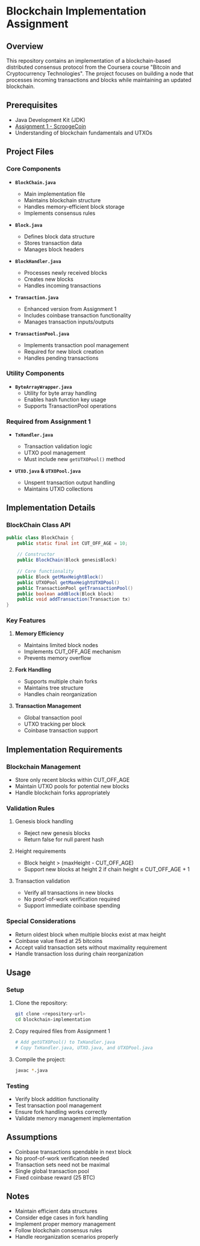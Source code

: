 # Blockchain Implementation Assignment

## Overview
This repository contains an implementation of a blockchain-based distributed consensus protocol from the Coursera course "Bitcoin and Cryptocurrency Technologies". The project focuses on building a node that processes incoming transactions and blocks while maintaining an updated blockchain.

## Prerequisites
- Java Development Kit (JDK)
- [Assignment 1 - ScroogeCoin](https://github.com/Sarah-2003/Assignment1_ScroogeCoin)
- Understanding of blockchain fundamentals and UTXOs

## Project Files

### Core Components
- **`BlockChain.java`**
  - Main implementation file
  - Maintains blockchain structure
  - Handles memory-efficient block storage
  - Implements consensus rules

- **`Block.java`**
  - Defines block data structure
  - Stores transaction data
  - Manages block headers

- **`BlockHandler.java`**
  - Processes newly received blocks
  - Creates new blocks
  - Handles incoming transactions

- **`Transaction.java`**
  - Enhanced version from Assignment 1
  - Includes coinbase transaction functionality
  - Manages transaction inputs/outputs

- **`TransactionPool.java`**
  - Implements transaction pool management
  - Required for new block creation
  - Handles pending transactions

### Utility Components
- **`ByteArrayWrapper.java`**
  - Utility for byte array handling
  - Enables hash function key usage
  - Supports TransactionPool operations

### Required from Assignment 1
- **`TxHandler.java`**
  - Transaction validation logic
  - UTXO pool management
  - Must include new `getUTXOPool()` method

- **`UTXO.java` & `UTXOPool.java`**
  - Unspent transaction output handling
  - Maintains UTXO collections

## Implementation Details

### BlockChain Class API
```java
public class BlockChain {
    public static final int CUT_OFF_AGE = 10;
    
    // Constructor
    public BlockChain(Block genesisBlock)
    
    // Core functionality
    public Block getMaxHeightBlock()
    public UTXOPool getMaxHeightUTXOPool()
    public TransactionPool getTransactionPool()
    public boolean addBlock(Block block)
    public void addTransaction(Transaction tx)
}
```

### Key Features
1. **Memory Efficiency**
   - Maintains limited block nodes
   - Implements CUT_OFF_AGE mechanism
   - Prevents memory overflow

2. **Fork Handling**
   - Supports multiple chain forks
   - Maintains tree structure
   - Handles chain reorganization

3. **Transaction Management**
   - Global transaction pool
   - UTXO tracking per block
   - Coinbase transaction support

## Implementation Requirements

### Blockchain Management
- Store only recent blocks within CUT_OFF_AGE
- Maintain UTXO pools for potential new blocks
- Handle blockchain forks appropriately

### Validation Rules
1. Genesis block handling
   - Reject new genesis blocks
   - Return false for null parent hash

2. Height requirements
   - Block height > (maxHeight - CUT_OFF_AGE)
   - Support new blocks at height 2 if chain height ≤ CUT_OFF_AGE + 1

3. Transaction validation
   - Verify all transactions in new blocks
   - No proof-of-work verification required
   - Support immediate coinbase spending

### Special Considerations
- Return oldest block when multiple blocks exist at max height
- Coinbase value fixed at 25 bitcoins
- Accept valid transaction sets without maximality requirement
- Handle transaction loss during chain reorganization

## Usage

### Setup
1. Clone the repository:
   ```bash
   git clone <repository-url>
   cd blockchain-implementation
   ```

2. Copy required files from Assignment 1
   ```bash
   # Add getUTXOPool() to TxHandler.java
   # Copy TxHandler.java, UTXO.java, and UTXOPool.java
   ```

3. Compile the project:
   ```bash
   javac *.java
   ```

### Testing
- Verify block addition functionality
- Test transaction pool management
- Ensure fork handling works correctly
- Validate memory management implementation

## Assumptions
- Coinbase transactions spendable in next block
- No proof-of-work verification needed
- Transaction sets need not be maximal
- Single global transaction pool
- Fixed coinbase reward (25 BTC)

## Notes
- Maintain efficient data structures
- Consider edge cases in fork handling
- Implement proper memory management
- Follow blockchain consensus rules
- Handle reorganization scenarios properly